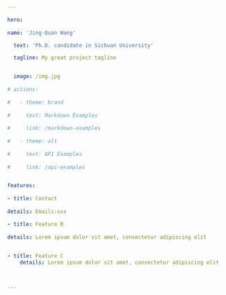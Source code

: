 ```yaml
---

hero:
  
name: 'Jing-Quan Wang'

  text: 'Ph.D. candidate in Sichuan University'

  tagline: My great project tagline


  image: /img.jpg
  
# actions:
  
#   - theme: brand
  
#     text: Markdown Examples
  
#     link: /markdown-examples
  
#   - theme: alt
  
#     text: API Examples
  
#     link: /api-examples


features:
  
- title: Contact
    
details: Emails:xxx 

- title: Feature B
    
details: Lorem ipsum dolor sit amet, consectetur adipiscing elit
  

- title: Feature C
    details: Lorem ipsum dolor sit amet, consectetur adipiscing elit



---
```




